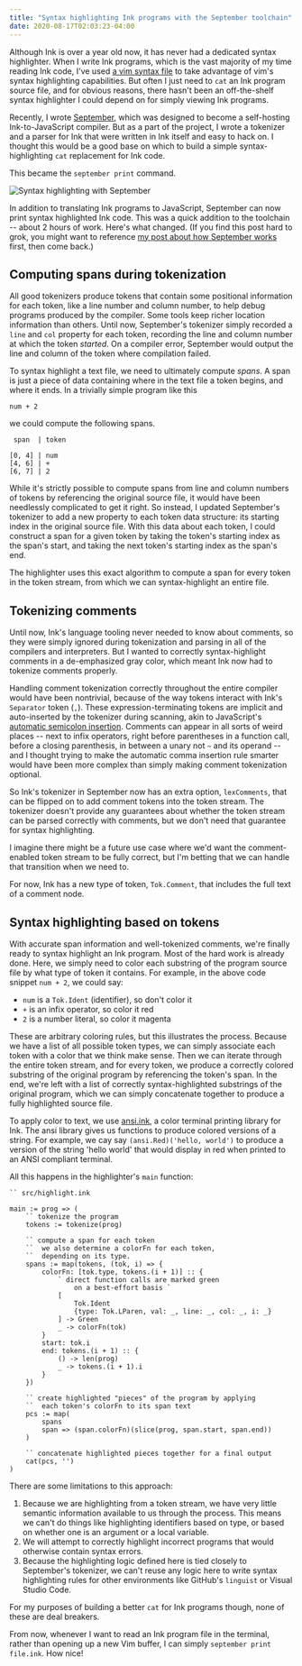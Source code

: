 ```yaml
---
title: "Syntax highlighting Ink programs with the September toolchain"
date: 2020-08-17T02:03:23-04:00
---
```


Although Ink is over a year old now, it has never had a dedicated syntax highlighter. When I write Ink programs, which is the vast majority of my time reading Ink code, I've used [a vim syntax file](https://github.com/thesephist/ink/blob/master/utils/ink.vim) to take advantage of vim's syntax highlighting capabilities. But often I just need to `cat` an Ink program source file, and for obvious reasons, there hasn't been an off-the-shelf syntax highlighter I could depend on for simply viewing Ink programs.

Recently, I wrote [September](/posts/september/), which was designed to become a self-hosting Ink-to-JavaScript compiler. But as a part of the project, I wrote a tokenizer and a parser for Ink that were written in Ink itself and easy to hack on. I thought this would be a good base on which to build a simple syntax-highlighting `cat` replacement for Ink code.

This became the `september print` command.

![Syntax highlighting with September](/img/september-syntax-highlight.png)

In addition to translating Ink programs to JavaScript, September can now print syntax highlighted Ink code. This was a quick addition to the toolchain -- about 2 hours of work. Here's what changed. (If you find this post hard to grok, you might want to reference [my post about how September works](/posts/september/) first, then come back.)

## Computing spans during tokenization

All good tokenizers produce tokens that contain some positional information for each token, like a line number and column number, to help debug programs produced by the compiler. Some tools keep richer location information than others. Until now, September's tokenizer simply recorded a `line` and `col` property for each token, recording the line and column number at which the token _started_. On a compiler error, September would output the line and column of the token where compilation failed.

To syntax highlight a text file, we need to ultimately compute _spans_. A span is just a piece of data containing where in the text file a token begins, and where it ends. In a trivially simple program like this

```
num + 2
```

we could compute the following spans.

```
 span  | token

[0, 4] | num
[4, 6] | +
[6, 7] | 2
```

While it's strictly possible to compute spans from line and column numbers of tokens by referencing the original source file, it would have been needlessly complicated to get it right. So instead, I updated September's tokenizer to add a new property to each token data structure: its starting index in the original source file. With this data about each token, I could construct a span for a given token by taking the token's starting index as the span's start, and taking the next token's starting index as the span's end.

The highlighter uses this exact algorithm to compute a span for every token in the token stream, from which we can syntax-highlight an entire file.

## Tokenizing comments

Until now, Ink's language tooling never needed to know about comments, so they were simply ignored during tokenization and parsing in all of the compilers and interpreters. But I wanted to correctly syntax-highlight comments in a de-emphasized gray color, which meant Ink now had to tokenize comments properly.

Handling comment tokenization correctly throughout the entire compiler would have been nontrivial, because of the way tokens interact with Ink's `Separator` token (`,`). These expression-terminating tokens are implicit and auto-inserted by the tokenizer during scanning, akin to JavaScript's [automatic semicolon insertion](https://2ality.com/2011/05/semicolon-insertion.html). Comments can appear in all sorts of weird places -- next to infix operators, right before parentheses in a function call, before a closing parenthesis, in between a unary not `~` and its operand -- and I thought trying to make the automatic comma insertion rule smarter would have been more complex than simply making comment tokenization optional.

So Ink's tokenizer in September now has an extra option, `lexComments`, that can be flipped on to add comment tokens into the token stream. The tokenizer doesn't provide any guarantees about whether the token stream can be parsed correctly with comments, but we don't need that guarantee for syntax highlighting.

I imagine there might be a future use case where we'd want the comment-enabled token stream to be fully correct, but I'm betting that we can handle that transition when we need to.

For now, Ink has a new type of token, `Tok.Comment`, that includes the full text of a comment node.

## Syntax highlighting based on tokens

With accurate span information and well-tokenized comments, we're finally ready to syntax highlight an Ink program. Most of the hard work is already done. Here, we simply need to color each substring of the program source file by what type of token it contains. For example, in the above code snippet `num + 2`, we could say:

- `num` is a `Tok.Ident` (identifier), so don't color it
- `+` is an infix operator, so color it red
- `2` is a number literal, so color it magenta

These are arbitrary coloring rules, but this illustrates the process. Because we have a list of all possible token types, we can simply associate each token with a color that we think make sense. Then we can iterate through the entire token stream, and for every token, we produce a correctly colored substring of the original program by referencing the token's span. In the end, we're left with a list of correctly syntax-highlighted substrings of the original program, which we can simply concatenate together to produce a fully highlighted source file.

To apply color to text, we use [ansi.ink](https://github.com/thesephist/ansi.ink), a color terminal printing library for Ink. The ansi library gives us functions to produce colored versions of a string. For example, we cay say `(ansi.Red)('hello, world')` to produce a version of the string 'hello world' that would display in red when printed to an ANSI compliant terminal.

All this happens in the highlighter's `main` function:

```
`` src/highlight.ink

main := prog => (
    `` tokenize the program
    tokens := tokenize(prog)

    `` compute a span for each token
    ``  we also determine a colorFn for each token,
    ``  depending on its type.
    spans := map(tokens, (tok, i) => {
        colorFn: [tok.type, tokens.(i + 1)] :: {
            ` direct function calls are marked green
                on a best-effort basis `
            [
                Tok.Ident
                {type: Tok.LParen, val: _, line: _, col: _, i: _}
            ] -> Green
            _ -> colorFn(tok)
        }
        start: tok.i
        end: tokens.(i + 1) :: {
            () -> len(prog)
            _ -> tokens.(i + 1).i
        }
    })

    `` create highlighted "pieces" of the program by applying
    ``  each token's colorFn to its span text
    pcs := map(
        spans
        span => (span.colorFn)(slice(prog, span.start, span.end))
    )

    `` concatenate highlighted pieces together for a final output
    cat(pcs, '')
)
```

There are some limitations to this approach:

1. Because we are highlighting from a token stream, we have very little semantic information available to us through the process. This means we can't do things like highlighting identifiers based on type, or based on whether one is an argument or a local variable.
2. We will attempt to correctly highlight incorrect programs that would otherwise contain syntax errors.
3. Because the highlighting logic defined here is tied closely to September's tokenizer, we can't reuse any logic here to write syntax highlighting rules for other environments like GitHub's `linguist` or Visual Studio Code.

For my purposes of building a better `cat` for Ink programs though, none of these are deal breakers.

From now, whenever I want to read an Ink program file in the terminal, rather than opening up a new Vim buffer, I can simply `september print file.ink`. How nice!
